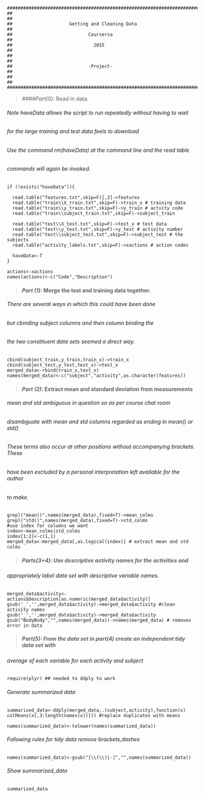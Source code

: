 ```
##########################################################################
##                                                                      ##
##                     Getting and Cleaning Data                        ##
##                            Coursersa                                 ##
##                              2015                                    ##
##                                                                      ##
##                            -Project-                                 ##
##                                                                      ##
##########################################################################
```

> ####_Part_(0): Read in data.
###### Note _haveData_ allows the script to run repeatedly without having to wait
###### for the large training and test data feels to download
###### Use the command rm(haveData) at the command line and the read table
###### commands will again be invoked.

```
if (!exists("haveData")){
  
  read.table("features.txt",skip=F)[,2]->features
  read.table("train\\X_train.txt",skip=F)->train_x # training data
  read.table("train\\y_train.txt",skip=F)->y_train # actvity code
  read.table("train\\subject_train.txt",skip=F)->subject_train

  read.table("test\\X_test.txt",skip=F)->test_x # test data
  read.table("test\\y_test.txt",skip=F)->y_test # activity number
  read.table("test\\subject_test.txt",skip=F)->subject_test # the subjects
  read.table("activity_labels.txt",skip=F)->xactions # action codes

  haveData<-T
}
 
actions<-xactions
names(actions)<-c("Code","Description")

```

>#### _Part_ (1): Merge the test and training data together.
###### There are several ways in which this could have been done
###### but cbinding subject columns and then column binding the
###### the two constituent data sets seemed a direct way.

```
cbind(subject_train,y_train,train_x)->train_x
cbind(subject_test,y_test,test_x)->test_x
merged_data<-rbind(train_x,test_x)
names(merged_data)<-c("subject","activity",as.character(features))

```


>#### _Part (2)_: Extract mean and standard deviation from measurements
###### mean and std ambiguous in question so as per course chat room 
###### disambguate with mean and std columns regarded as ending in mean() or std()
###### These terms also occur at other positions without accompanying brackets. These
###### have been excluded by a personal interpretation left available for the author 
###### to make.
      
```
grepl("mean()",names(merged_data),fixed=T)->mean_colms
grepl("std()",names(merged_data),fixed=T)->std_colms
#use index for columns we want
index<-mean_colms|std_colms
index[1:2]<-c(1,1)
merged_data<-merged_data[,as.logical(index)] # extract mean and std colms
```
>##### _Parts(3+4)_: Use descriptive activity names for the activities and
###### appropriately label data set with descriptive variable names.

```
merged_data$activity<-actions$Description[as.numeric(merged_data$activity)] 
gsub('_','',merged_data$activity)->merged_data$activity #clean activity names
gsub('_','',merged_data$activity)->merged_data$activity
gsub("BodyBody","",names(merged_data))->names(merged_data) # removes error in data

```
>##### _Part(5)_: From the data set in part(4) create an independent tidy data set with
###### average of each variable for each activity and subject

```
require(plyr) ## needed to ddply to work

```

###### Generate summarized data

```
summarized_data<-ddply(merged_data,.(subject,activity),function(x) colMeans(x[,3:length(names(x))])) #replace duplicates with means

names(summarized_data)<-tolower(names(summarized_data))
```
###### Following rules for tidy data remove brackets,dashes 

```
names(summarized_data)<-gsub("[\\(\\)|-]","",names(summarized_data))
```
###### Show summarized_data
```
summarized_data
```
